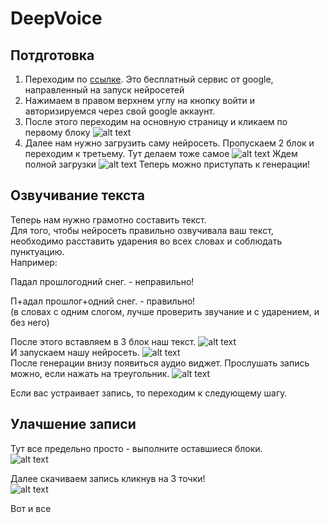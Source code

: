 # DeepVoice
## Потдготовка
1. Переходим по <a href="https://colab.research.google.com/github/SuperSuslik312/DeepVoice/blob/main/DeepVoice.ipynb" class="my-link">ссылке</a>. Это бесплатный сервис от google, направленный на запуск нейросетей
2. Нажимаем в правом верхнем углу на кнопку войти и авторизируемся через свой google аккаунт.
3. После этого переходим на основную страницу и кликаем по первому блоку
![alt text](https://i.imgur.com/yQRXiaB.png)
5. Далее нам нужно загрузить саму нейросеть. Пропускаем 2 блок и переходим к третьему.
Тут делаем тоже самое
![alt text](https://i.imgur.com/A0gdExq.png)
Ждем полной загрузки
![alt text](https://i.imgur.com/3RGsqwk.png)
Теперь можно приступать к генерации!
## Озвучивание текста
Теперь нам нужно грамотно составить текст.    
Для того, чтобы нейросеть правильно озвучивала ваш текст, необходимо расставить ударения во всех словах и соблюдать пунктуацию.    
Например:    

Падал прошлогодний снег. - неправильно!

П+адал прошлог+одний снег. - правильно!    
(в словах с одним слогом, лучше проверить звучание и с ударением, и без него)

После этого вставляем в 3 блок наш текст.
![alt text](https://i.imgur.com/vOFhRVx.png)   
И запускаем нашу нейросеть.
![alt text](https://i.imgur.com/k3OEKkl.png)    
После генерации внизу появиться аудио виджет. Прослушать запись можно, если нажать на треугольник.
![alt text](https://i.imgur.com/nfy2dvs.png)    

Если вас устраивает запись, то переходим к следующему шагу.
## Улачшение записи
Тут все предельно просто - выполните оставшиеся блоки.    
![alt text](https://i.imgur.com/tyIJ8fz.png)    

Далее скачиваем запись кликнув на 3 точки!    
![alt text](https://i.imgur.com/h5UPiNn.png)    

Вот и все
